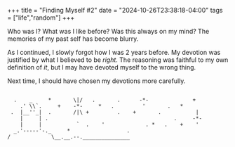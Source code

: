 +++
title = "Finding Myself #2"
date = "2024-10-26T23:38:18-04:00"
tags = ["life","random"]
+++

Who was I? What was I like before? Was this always on my mind? The memories of my past self has become blurry.

As I continued, I slowly forgot how I was 2 years before. My devotion was justified by what I believed to be _right_. The reasoning was faithful to my own definition of *it*, but I may have devoted myself to the wrong thing.

Next time, I should have chosen my devotions more carefully.

<pre class="ending-asciiart">
<code>
  .    _     *       \|/   .       .      -*-              +
    .' \\`.     +    -*-     *   .         '       .   *
 .  |__''_|  .       /|\ +         .    +       .           |
    |     | .                                        .     -*-
    |     |           `  .    '             . *   .    +    '
  _.'-----'-._     *                  .
/             \__.__.--._______________
</code>
</pre>
